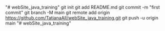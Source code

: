 "# webSite_java_training"  git init git add README.md git commit -m "first commit" git branch -M main git remote add origin https://github.com/TatianaAll/webSite_java_training.git git push -u origin main
"# webSite_java_training" 
